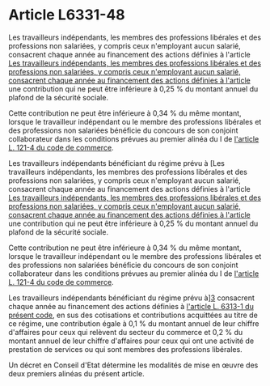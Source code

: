 # Article L6331-48

Les travailleurs indépendants, les membres des professions libérales et des professions non salariées, y compris ceux n'employant aucun salarié, consacrent chaque année au financement des actions définies à l'article [Les travailleurs indépendants, les membres des professions libérales et des professions non salariées, y compris ceux n'employant aucun salarié, consacrent chaque année au financement des actions définies à l'article][1] une contribution qui ne peut être inférieure à 0,25 % du montant annuel du plafond de la sécurité sociale. 

Cette contribution ne peut être inférieure à 0,34 % du même montant, lorsque le travailleur indépendant ou le membre des professions libérales et des professions non salariées bénéficie du concours de son conjoint collaborateur dans les conditions prévues au premier alinéa du I de [l'article L. 121-4 du code de commerce][2]. 

Les travailleurs indépendants bénéficiant du régime prévu à [Les travailleurs indépendants, les membres des professions libérales et des professions non salariées, y compris ceux n'employant aucun salarié, consacrent chaque année au financement des actions définies à l'article [Les travailleurs indépendants, les membres des professions libérales et des professions non salariées, y compris ceux n'employant aucun salarié, consacrent chaque année au financement des actions définies à l'article][1] une contribution qui ne peut être inférieure à 0,25 % du montant annuel du plafond de la sécurité sociale. 

Cette contribution ne peut être inférieure à 0,34 % du même montant, lorsque le travailleur indépendant ou le membre des professions libérales et des professions non salariées bénéficie du concours de son conjoint collaborateur dans les conditions prévues au premier alinéa du I de [l'article L. 121-4 du code de commerce][2]. 

Les travailleurs indépendants bénéficiant du régime prévu à][3] consacrent chaque année au financement des actions définies à [l'article L. 6313-1 du présent code][4], en sus des cotisations et contributions acquittées au titre de ce régime, une contribution égale à 0,1 % du montant annuel de leur chiffre d'affaires pour ceux qui relèvent du secteur du commerce et 0,2 % du montant annuel de leur chiffre d'affaires pour ceux qui ont une activité de prestation de services ou qui sont membres des professions libérales. 

Un décret en Conseil d'Etat détermine les modalités de mise en œuvre des deux premiers alinéas du présent article.

 [1]: /affichCodeArticle.do?cidTexte=LEGITEXT000006072050&idArticle=LEGIARTI000006904277&dateTexte=&categorieLien=cid
 [2]: /affichCodeArticle.do?cidTexte=LEGITEXT000005634379&idArticle=LEGIARTI000006219182&dateTexte=&categorieLien=cid
 [3]: /affichCodeArticle.do?cidTexte=LEGITEXT000006073189&idArticle=LEGIARTI000019285616&dateTexte=&categorieLien=cid
 [4]: /affichCodeArticle.do?cidTexte=LEGITEXT000006072050&idArticle=LEGIARTI000006904130&dateTexte=&categorieLien=cid